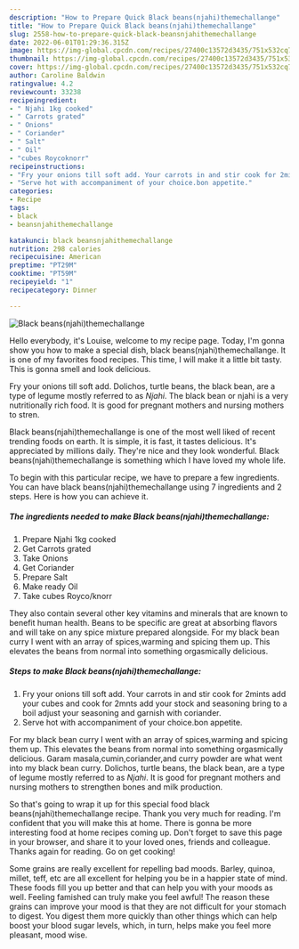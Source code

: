 ```yaml
---
description: "How to Prepare Quick Black beans(njahi)themechallange"
title: "How to Prepare Quick Black beans(njahi)themechallange"
slug: 2558-how-to-prepare-quick-black-beansnjahithemechallange
date: 2022-06-01T01:29:36.315Z
image: https://img-global.cpcdn.com/recipes/27400c13572d3435/751x532cq70/black-beansnjahithemechallange-recipe-main-photo.jpg
thumbnail: https://img-global.cpcdn.com/recipes/27400c13572d3435/751x532cq70/black-beansnjahithemechallange-recipe-main-photo.jpg
cover: https://img-global.cpcdn.com/recipes/27400c13572d3435/751x532cq70/black-beansnjahithemechallange-recipe-main-photo.jpg
author: Caroline Baldwin
ratingvalue: 4.2
reviewcount: 33238
recipeingredient:
- " Njahi 1kg cooked"
- " Carrots grated"
- " Onions"
- " Coriander"
- " Salt"
- " Oil"
- "cubes Roycoknorr"
recipeinstructions:
- "Fry your onions till soft add. Your carrots in and stir cook for 2mints add your cubes and cook for 2mnts add your stock and seasoning bring to a boil adjust your seasoning and garnish with coriander."
- "Serve hot with accompaniment of your choice.bon appetite."
categories:
- Recipe
tags:
- black
- beansnjahithemechallange

katakunci: black beansnjahithemechallange 
nutrition: 298 calories
recipecuisine: American
preptime: "PT29M"
cooktime: "PT59M"
recipeyield: "1"
recipecategory: Dinner

---
```



![Black beans(njahi)themechallange](https://img-global.cpcdn.com/recipes/27400c13572d3435/751x532cq70/black-beansnjahithemechallange-recipe-main-photo.jpg)

Hello everybody, it's Louise, welcome to my recipe page. Today, I'm gonna show you how to make a special dish, black beans(njahi)themechallange. It is one of my favorites food recipes. This time, I will make it a little bit tasty. This is gonna smell and look delicious.

Fry your onions till soft add. Dolichos, turtle beans, the black bean, are a type of legume mostly referred to as *Njahi*. The black bean or njahi is a very nutritionally rich food. It is good for pregnant mothers and nursing mothers to stren.

Black beans(njahi)themechallange is one of the most well liked of recent trending foods on earth. It is simple, it is fast, it tastes delicious. It's appreciated by millions daily. They're nice and they look wonderful. Black beans(njahi)themechallange is something which I have loved my whole life.


To begin with this particular recipe, we have to prepare a few ingredients. You can have black beans(njahi)themechallange using 7 ingredients and 2 steps. Here is how you can achieve it.

<!--inarticleads1-->

##### The ingredients needed to make Black beans(njahi)themechallange:

1. Prepare  Njahi 1kg cooked
1. Get  Carrots grated
1. Take  Onions
1. Get  Coriander
1. Prepare  Salt
1. Make ready  Oil
1. Take cubes Royco/knorr


They also contain several other key vitamins and minerals that are known to benefit human health. Beans to be specific are great at absorbing flavors and will take on any spice mixture prepared alongside. For my black bean curry I went with an array of spices,warming and spicing them up. This elevates the beans from normal into something orgasmically delicious. 

<!--inarticleads2-->

##### Steps to make Black beans(njahi)themechallange:

1. Fry your onions till soft add. Your carrots in and stir cook for 2mints add your cubes and cook for 2mnts add your stock and seasoning bring to a boil adjust your seasoning and garnish with coriander.
1. Serve hot with accompaniment of your choice.bon appetite.


For my black bean curry I went with an array of spices,warming and spicing them up. This elevates the beans from normal into something orgasmically delicious. Garam masala,cumin,coriander,and curry powder are what went into my black bean curry. Dolichos, turtle beans, the black bean, are a type of legume mostly referred to as *Njahi*. It is good for pregnant mothers and nursing mothers to strengthen bones and milk production. 

So that's going to wrap it up for this special food black beans(njahi)themechallange recipe. Thank you very much for reading. I'm confident that you will make this at home. There is gonna be more interesting food at home recipes coming up. Don't forget to save this page in your browser, and share it to your loved ones, friends and colleague. Thanks again for reading. Go on get cooking!

Some grains are really excellent for repelling bad moods. Barley, quinoa, millet, teff, etc are all excellent for helping you be in a happier state of mind. These foods fill you up better and that can help you with your moods as well. Feeling famished can truly make you feel awful! The reason these grains can improve your mood is that they are not difficult for your stomach to digest. You digest them more quickly than other things which can help boost your blood sugar levels, which, in turn, helps make you feel more pleasant, mood wise.
